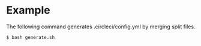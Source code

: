 # Example

The following command generates .circleci/config.yml by merging split files.

```
$ bash generate.sh
```
